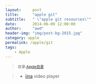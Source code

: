 ```yaml
---
layout:     post
title:      "apple git"
subtitle:   " \"apple git resources\""
date:       2014-06-09 12:00:00
author:     "awd"
header-img: "img/post-bg-2015.jpg"
category: apple
permalink: /apple/git
tags:
    - Apple
---
```

><small>目录:[Apple目录](/apple/)</small>

> - [iina](https://github.com/lhc70000/iina) video player